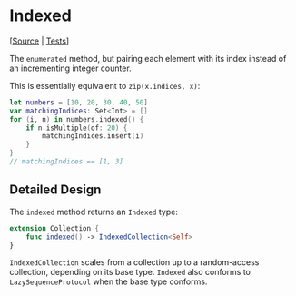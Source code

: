 # Indexed

[[Source](https://github.com/apple/swift-algorithms/blob/main/Sources/Algorithms/Indexed.swift) | 
 [Tests](https://github.com/apple/swift-algorithms/blob/main/Tests/SwiftAlgorithmsTests/IndexedTests.swift)]

The `enumerated` method, but pairing each element with its index instead of an
incrementing integer counter.

This is essentially equivalent to `zip(x.indices, x)`:

```swift
let numbers = [10, 20, 30, 40, 50]
var matchingIndices: Set<Int> = []
for (i, n) in numbers.indexed() {
    if n.isMultiple(of: 20) { 
        matchingIndices.insert(i) 
    }
}
// matchingIndices == [1, 3]
```

## Detailed Design

The `indexed` method returns an `Indexed` type:

```swift
extension Collection {
    func indexed() -> IndexedCollection<Self>
}
```

`IndexedCollection` scales from a collection up to a random-access collection, 
depending on its base type. `Indexed` also conforms to `LazySequenceProtocol` 
when the base type conforms.

